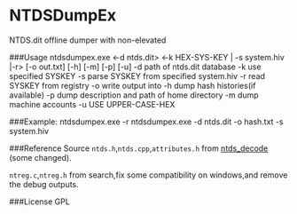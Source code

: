 # NTDSDumpEx

NTDS.dit offline dumper with non-elevated

###Usage
	ntdsdumpex.exe <-d ntds.dit> <-k HEX-SYS-KEY | -s system.hiv |-r> [-o out.txt] [-h] [-m] [-p] [-u]
	-d    path of ntds.dit database
	-k    use specified SYSKEY
	-s    parse SYSKEY from specified system.hiv
	-r    read SYSKEY from registry
	-o    write output into
	-h    dump hash histories(if available)
	-p    dump description and path of home directory
	-m    dump machine accounts
	-u    USE UPPER-CASE-HEX

###Example:
	ntdsdumpex.exe -r
	ntdsdumpex.exe -d ntds.dit -o hash.txt -s system.hiv

###Reference Source
`ntds.h`,`ntds.cpp`,`attributes.h` from [ntds_decode](https://github.com/mubix/ntds_decode) (some changed).

`ntreg.c`,`ntreg.h` from search,fix some compatibility on windows,and remove the debug outputs.

###License
GPL